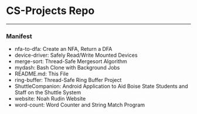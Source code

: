 # CS-Projects Repo

---

### Manifest
- nfa-to-dfa: Create an NFA, Return a DFA
- device-driver: Safely Read/Write Mounted Devices
- merge-sort: Thread-Safe Mergesort Algorithm
- mydash: Bash Clone with Background Jobs
- README.md: This File
- ring-buffer: Thread-Safe Ring Buffer Project
- ShuttleCompanion: Android Application to Aid Boise State Students and Staff on the Shuttle System
- website: Noah Rudin Website
- word-count: Word Counter and String Match Program
